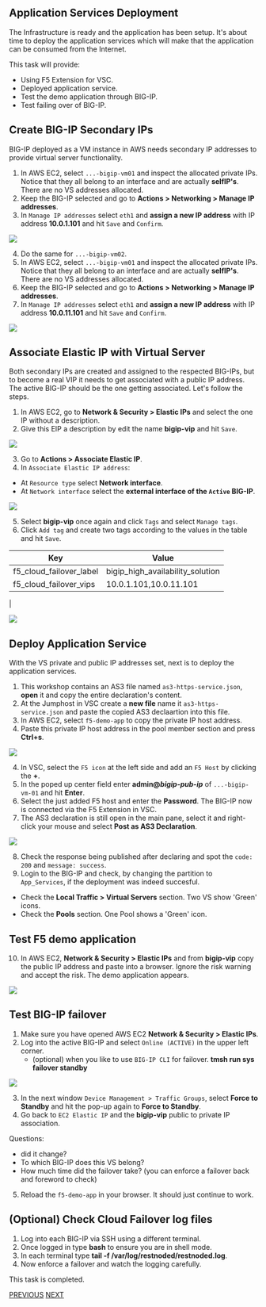 ## Application Services Deployment

The Infrastructure is ready and the application has been setup. It's about time to deploy the application services which will make that the application can be consumed from the Internet.

This task will provide:
- Using F5 Extension for VSC.
- Deployed application service.
- Test the demo application through BIG-IP.
- Test failing over of BIG-IP.

## Create BIG-IP Secondary IPs
BIG-IP deployed as a VM instance in AWS needs secondary IP addresses to provide virtual server functionality.
1. In AWS EC2, select `...-bigip-vm01` and inspect the allocated private IPs. Notice that they all belong to an interface and are actually **selfIP's**. There are no VS addresses allocated.
2. Keep the BIG-IP selected and go to **Actions > Networking > Manage IP addresses**.
3. In `Manage IP addresses` select `eth1` and **assign a new IP address** with IP address **10.0.1.101** and hit `Save` and `Confirm`.

![](../png/task4_p1.png)

4. Do the same for `...-bigip-vm02`.
5. In AWS EC2, select `...-bigip-vm01` and inspect the allocated private IPs. Notice that they all belong to an interface and are actually **selfIP's**. There are no VS addresses allocated.
6. Keep the BIG-IP selected and go to **Actions > Networking > Manage IP addresses**.
7. In `Manage IP addresses` select `eth1` and **assign a new IP address** with IP address **10.0.11.101** and hit `Save` and `Confirm`.

![](../png/task4_p2.png)

## Associate Elastic IP with Virtual Server
Both secondary IPs are created and assigned to the respected BIG-IPs, but to become a real VIP it needs to get associated with a public IP address. The active BIG-IP should be the one getting associated. Let's follow the steps.
1. In AWS EC2, go to **Network & Security > Elastic IPs** and select the one IP without a description.
2. Give this EIP a description by edit the name **bigip-vip** and hit `Save`.

![](../png/task4_p3.png)

3. Go to **Actions > Associate Elastic IP**.
4. In `Associate Elastic IP address`:
- At `Resource type` select **Network interface**.
- At `Network interface` select the **external interface of the `Active` BIG-IP**.

![](../png/task4_p4.png)

5. Select **bigip-vip** once again and click `Tags` and select `Manage tags`.
6. Click `Add tag` and create two tags according to the values in the table and hit `Save`.

| Key | Value |
|---|---|
| f5_cloud_failover_label | bigip_high_availability_solution |
| f5_cloud_failover_vips | 10.0.1.101,10.0.11.101 |
|

![](../png/task4_p5.png)

## Deploy Application Service
With the VS private and public IP addresses set, next is to deploy the application services.
1. This workshop contains an AS3 file named `as3-https-service.json`, **open** it and copy the entire declaration's content.
2. At the Jumphost in VSC create a **new file** name it `as3-https-service.json` and paste the copied AS3 declaartion into this file.
2. In AWS EC2, select `f5-demo-app` to copy the private IP host address.
3. Paste this private IP host address in the pool member section and press **Ctrl+s**.

![](../png/task4_p6.png)

4. In VSC, select the `F5 icon` at the left side and add an `F5 Host` by clicking the **+**.
5. In the poped up center field enter **admin@<i>bigip-pub-ip</i>** of `...-bigip-vm-01` and hit **Enter**.
6. Select the just added F5 host and enter the **Password**. The BIG-IP now is connected via the F5 Extension in VSC.
7. The AS3 declaration is still open in the main pane, select it and right-click your mouse and select **Post as AS3 Declaration**.

![](../png/task4_p7.png)

8. Check the response being published after declaring and spot the `code: 200` and `message: success`.
9. Login to the BIG-IP and check, by changing the partition to `App_Services`, if the deployment was indeed succesful. 
- Check the **Local Traffic > Virtual Servers** section. Two VS show 'Green' icons.
- Check the **Pools** section. One Pool shows a 'Green' icon.

## Test F5 demo application
10. In AWS EC2, **Network & Security > Elastic IPs** and from **bigip-vip** copy the public IP address and paste into a browser. Ignore the risk warning and accept the risk. The demo application appears.

![](../png/task4_p8.png)

## Test BIG-IP failover
1. Make sure you have opened AWS EC2 **Network & Security > Elastic IPs**.
2. Log into the active BIG-IP and select `Online (ACTIVE)` in the upper left corner.
    - (optional) when you like to use `BIG-IP CLI` for failover.
    **tmsh run sys failover standby**

![](../png/task4_p9.png)

3. In the next window `Device Management > Traffic Groups`, select **Force to Standby** and hit the pop-up again to **Force to Standby**.
4. Go back to `EC2 Elastic IP` and the **bigip-vip** public to private IP association. 

Questions:
- did it change?
- To which BIG-IP does this VS belong?
- How much time did the failover take? (you can enforce a failover back and foreword to check)

5. Reload the `f5-demo-app` in your browser. It should just continue to work.

## (Optional) Check Cloud Failover log files
1. Log into each BIG-IP via SSH using a different terminal.
2. Once logged in type **bash** to ensure you are in shell mode.
3. In each terminal type **tail -f /var/log/restnoded/restnoded.log**.
4. Now enforce a failover and watch the logging carefully.


This task is completed.


[PREVIOUS](../docs/3_Create_Demo_App.md) [NEXT](../docs/5_Delete_Deployment.md)